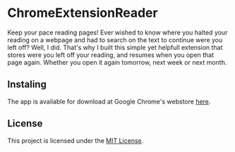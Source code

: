 # ChromeExtensionReader

Keep your pace reading pages!
Ever wished to know where you halted your reading on a webpage and had to search on the text to continue were you left off? Well, I did. That's why I built this simple yet helpfull extension that stores were you left off your reading, and resumes when you open that page again. Whether you open it again tomorrow, next week or next month.

## Instaling
  The app is available for download at Google Chrome's webstore [here](https://chrome.google.com/webstore/detail/keep-reading/obecbfgglkfphmlbnoamnlcfobofclio).
  
## License
  This project is licensed under the [MIT License](https://opensource.org/licenses/MIT).
